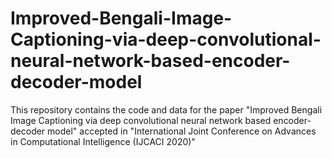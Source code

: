 # Improved-Bengali-Image-Captioning-via-deep-convolutional-neural-network-based-encoder-decoder-model
This repository contains the code and data for the paper "Improved Bengali Image Captioning via deep convolutional neural network based encoder-decoder model" accepted in "International Joint Conference on Advances in Computational Intelligence (IJCACI 2020)"
